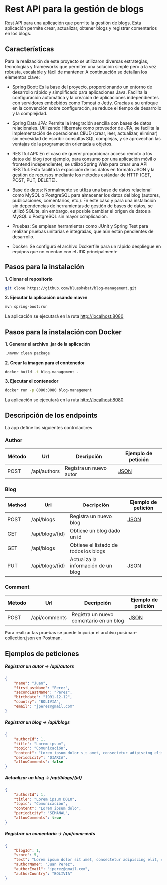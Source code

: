 # Rest API para la gestión de blogs

Rest API para una aplicación que permite la gestión de blogs. Esta aplicación permite crear, actualizar, obtener blogs y registrar comentarios en los blogs.

## Características

Para la realización de este proyecto se utilizaron diversas estrategias, tecnologías y frameworks que permiten una solución simple pero a la vez robusta, escalable y fácil de mantener. A continuación se detallan los elementos clave:

  + Spring Boot: Es la base del proyecto, proporcionando un entorno de desarrollo rápido y simplificado para aplicaciones Java. Facilita la configuración automática y la creación de aplicaciones independientes con servidores embebidos como Tomcat o Jetty. Gracias a su enfoque en la convención sobre configuración, se reduce el tiempo de desarrollo y la complejidad.

  + Spring Data JPA: Permite la integración sencilla con bases de datos relacionales. Utilizando Hibernate como proveedor de JPA, se facilita la implementación de operaciones CRUD (crear, leer, actualizar, eliminar) sin necesidad de escribir consultas SQL complejas, y se aprovechan las ventajas de la programación orientada a objetos.

  + RESTful API: En el caso de querer proporcionar acceso remoto a los datos del blog (por ejemplo, para consumo por una aplicación móvil o frontend independiente), se utilizó Spring Web para crear una API RESTful. Esto facilita la exposición de los datos en formato JSON y la gestión de recursos mediante los métodos estándar de HTTP (GET, POST, PUT, DELETE).

  + Base de datos: Normalmente se utiliza una base de datos relacional como MySQL o PostgreSQL para almacenar los datos del blog (autores, publicaciones, comentarios, etc.). En este caso y para una instalación sin dependencias de herramientas de gestión de bases de datos, se utilizó SQLite, sin embargo, es posible cambiar el origen de datos a MySQL o PostgreSQL sin mayor complicación.

  + Pruebas: Se emplean herramientas como JUnit y Spring Test para realizar pruebas unitarias e integradas, que aún están pendientes de desarrollo.

  + Docker: Se configuró el archivo Dockerfile para un rápido despliegue en equipos que no cuentan con el JDK principalmente.

## Pasos para la instalación

**1. Clonar el repositorio**

```bash
git clone https://github.com/blueshabat/blog-management.git
```

**2. Ejecutar la aplicación usando maven**

```bash
mvn spring-boot:run
```
La aplicación se ejecutará en la ruta <http://localhost:8080>

## Pasos para la instalación con Docker

**1. Generar el archivo .jar de la aplicación**

```bash
./mvnw clean package
```

**2. Crear la imagen para el contenedor**

```bash
docker build -t blog-management .
```

**3. Ejecutar el contenedor**

```bash
docker run -p 8080:8080 blog-management
```

La aplicación se ejecutará en la ruta <http://localhost:8080>

## Descripción de los endpoints

La app define los siguientes controladores

### Author

| Método | Url | Decripción | Ejemplo de petición | 
| ------ | --- | ---------- | --------------------------- |
| POST   | /api/authors | Registra un nuevo autor  | [JSON](#add-author) |

### Blog

| Method | Url | Decripción | Ejemplo de petición |
| ------ | --- | ----------- | ------------------------- |
| POST    | /api/blogs | Registra un nuevo blog | [JSON](#add-blog) |
| GET    | /api/blogs/{id} | Obtiene un blog dado un id | |
| GET    | /api/blogs | Obtiene el listado de todos los blogs | |
| PUT    | /api/blogs/{id} | Actualiza la información de un blog | [JSON](#update-blog) |

### Comment

| Método | Url | Decripción | Ejemplo de petición | 
| ------ | --- | ---------- | --------------------------- |
| POST   | /api/comments | Registra un nuevo comentario en un blog  | [JSON](#add-comment) |

Para realizar las pruebas se puede importar el archivo postman-collection.json en Postman.

## Ejemplos de peticiones

##### <a id="add-author">Registrar un autor -> /api/autors</a>
```json
{
    "name": "Juan",
    "firstLastName": "Perez",
    "secondLastName": "Perez",
    "birthdate": "1991-12-12",
    "country": "BOLIVIA",
    "email": "jperez@gmail.com"
}
```

##### <a id="add-blog">Registrar un blog -> /api/blogs</a>
```json
{
    "authorId": 1,
    "title": "Lorem ipsum",
    "topic": "Comunicación",
    "content": "Lorem ipsum dolor sit amet, consectetur adipiscing elit, sed do eiusmod tempor incididunt ut labore et dolore magna aliqua. Ut enim ad minim veniam, quis nostrud exercitation ullamco laboris nisi ut aliquip ex ea commodo consequat. Duis aute irure dolor in reprehenderit in voluptate velit esse cillum dolore eu fugiat nulla pariatur. Excepteur sint occaecat cupidatat non proident, sunt in culpa qui officia deserunt mollit anim id est laborum.",
    "periodicity": "DIARIA",
    "allowComments": false
}
```

##### <a id="update-blog">Actualizar un blog -> /api/blogs/{id}</a>
```json
{
    "authorId": 1,
    "title": "Lorem ipsum DOLO",
    "topic": "Comunicación",
    "content": "Lorem ipsum dolo",
    "periodicity": "SEMANAL",
    "allowComments": true
}
```

##### <a id="add-comment">Registrar un comentario -> /api/comments</a>
```json
{
    "blogId": 1,
    "score": 5,
    "text": "Lorem ipsum dolor sit amet, consectetur adipiscing elit, sed do eiusmod tempor incididunt ut labore et dolore magna aliqua. Ut enim ad minim veniam, quis nostrud exercitation ullamco laboris nisi ut aliquip ex ea commodo consequat. Duis aute irure dolor in reprehenderit in voluptate velit esse cillum dolore eu fugiat nulla pariatur. Excepteur sint occaecat cupidatat non proident, sunt in culpa qui officia deserunt mollit anim id est laborum.",
    "authorName": "Juan Perez",
    "authorEmail": "jperez@gmail.com",
    "authorCountry": "BOLIVIA"
}
```
